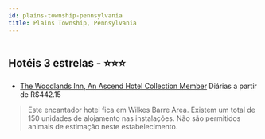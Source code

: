 ```yaml
---
id: plains-township-pennsylvania
title: Plains Township, Pennsylvania
---
```


<center><img src="http://photos.hotelbeds.com/giata/20/201031/201031a_hb_a_003.jpg" alt="" /></center>


## Hotéis 3 estrelas - ⭐️⭐️⭐️

-    [The Woodlands Inn, An Ascend Hotel Collection Member](https://www.hurb.com/hoteis/plains-township/the-woodlands-inn-an-ascend-hotel-collection-member-JNP-JP444912?cmp=18055) Diárias a partir de R$442.15
   > Este encantador hotel fica em Wilkes Barre Area. Existem um total de 150 unidades de alojamento nas instalações. Não são permitidos animais de estimação neste estabelecimento. 
